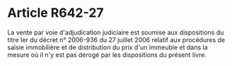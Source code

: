 # Article R642-27

La vente par voie d'adjudication judiciaire est soumise aux dispositions du titre Ier du décret n° 2006-936 du 27 juillet 2006 relatif aux procédures de saisie immobilière et de distribution du prix d'un immeuble et dans la mesure où il n'y est pas dérogé par les dispositions du présent livre.
